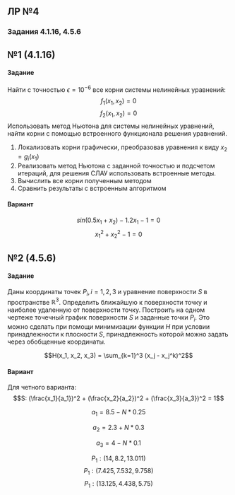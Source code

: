 ## ЛР №4

### Задания 4.1.16, 4.5.6

## №1 (4.1.16)
#### Задание
Найти с точностью $\epsilon = 10^{-6}$ все корни системы нелинейных уравнений:
$$f_1(x_1,x_2)=0$$
$$f_2(x_1,x_2)=0$$
Использовать метод Ньютона для системы нелинейных уравнений, найти корни с помощью встроенного функционала решения уравнений.
1. Локализовать корни графически, преобразовав уравнения к виду $x_2 = g_i(x_1)$
2. Реализовать метод Ньютона с заданной точностью и подсчетом итераций, для решения СЛАУ использовать встроенные методы.
3. Вычислить все корни полученным методом
4. Сравнить результаты с встроенным алгоритмом
#### Вариант
$$sin(0.5x_1+x_2) - 1.2x_1 - 1 = 0$$
$$x_1^2 + x_2^2 - 1 = 0$$


## №2 (4.5.6)
#### Задание
Даны координаты точек $P_i, i=1,2,3$ и уравнение поверхности $S$ в пространстве $\mathbb{R}^3$.
Определить ближайшую к поверхности точку и наиболее удаленную от поверхности точку.
Построить на одном чертеже точечный график поверхности $S$ и заданные точки $P_i$.
Это можно сделать при помощи минимизации функции $H$ при условии принадлежности к плоскости $S$, принадлежность которой можно задать через обобщенные координаты.

$$H(x_1, x_2, x_3) = \sum_{k=1}^3 (x_j - x_j^k)^2$$

#### Вариант
Для четного варианта:
$$S: (\frac{x_1}{a_1})^2 + (\frac{x_2}{a_2})^2 + (\frac{x_3}{a_3})^2 = 1$$

$$a_1 = 8.5 - N*0.25$$

$$a_2 = 2.3 + N*0.3$$

$$a_3 = 4 - N*0.1$$

$$P_1: (14, 8.2, 13.011)$$
$$P_1: (7.425, 7.532, 9.758)$$
$$P_1: (13.125, 4.438, 5.75)$$
